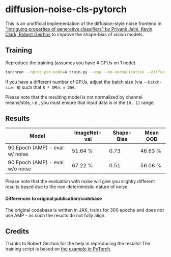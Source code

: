 # diffusion-noise-cls-pytorch

This is an unofficial implementation of the diffusion-style noise frontend in ["Intriguing properties of generative classifiers" by Priyank Jaini, Kevin Clark, Robert Geirhos](https://arxiv.org/abs/2309.16779) to improve the shape-bias of vision models.

## Training

Reproduce the training (assumes you have 4 GPUs on 1 node)
```bash
torchrun --nproc-per-node=4 train.py --amp --no-normalization --diffusion-noise
```

If you have a different number of GPUs, adjust the batch size (via `--batch-size B`) such that `B * GPUs = 256`.

Please note that the resulting model is not normalized by channel means/stds, i.e., you must ensure that input data is in the `[0, 1]` range.

## Results

| Model                           	| ImageNet-val 	| Shape-Bias 	| Mean OOD 	|
|---------------------------------	|--------------	|------------	|----------	|
| 90 Epoch (AMP) - eval w/ noise  	| 51.64 %        	| 0.73       	| 46.63 %   	|
| 90 Epoch (AMP) - eval w/o noise 	| 67.22 %      	| 0.51       	| 56.06 %   	|

Please note that the evaluation with noise will give you slightly different results based due to the non-deterministic nature of noise.

#### Differences to original publication/codebase
The original codebase is written in JAX, trains for 300 epochs and does not use AMP - as such the results do not fully align.


## Credits
Thanks to Robert Geirhos for the help in reproducing the results! The training script is based on [the example in PyTorch](https://github.com/pytorch/vision/tree/main/references/classification).